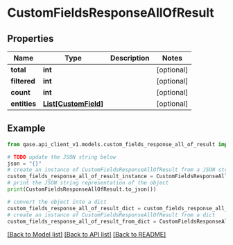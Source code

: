 # CustomFieldsResponseAllOfResult


## Properties

Name | Type | Description | Notes
------------ | ------------- | ------------- | -------------
**total** | **int** |  | [optional] 
**filtered** | **int** |  | [optional] 
**count** | **int** |  | [optional] 
**entities** | [**List[CustomField]**](CustomField.md) |  | [optional] 

## Example

```python
from qase.api_client_v1.models.custom_fields_response_all_of_result import CustomFieldsResponseAllOfResult

# TODO update the JSON string below
json = "{}"
# create an instance of CustomFieldsResponseAllOfResult from a JSON string
custom_fields_response_all_of_result_instance = CustomFieldsResponseAllOfResult.from_json(json)
# print the JSON string representation of the object
print(CustomFieldsResponseAllOfResult.to_json())

# convert the object into a dict
custom_fields_response_all_of_result_dict = custom_fields_response_all_of_result_instance.to_dict()
# create an instance of CustomFieldsResponseAllOfResult from a dict
custom_fields_response_all_of_result_from_dict = CustomFieldsResponseAllOfResult.from_dict(custom_fields_response_all_of_result_dict)
```
[[Back to Model list]](../README.md#documentation-for-models) [[Back to API list]](../README.md#documentation-for-api-endpoints) [[Back to README]](../README.md)


